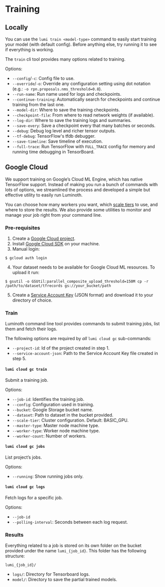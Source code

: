 # Training

## Locally

You can use the `lumi train <model-type>` command to easily start training your model (with default config). Before anything else, try running it to see if everything is working.

The `train` cli tool provides many options related to training.

Options:
  - `--config`/`-c`: Config file to use.
  - `--override`/`-o`: Override any configuration setting using dot notation (e.g.: `-o rpn.proposals.nms_threshold=0.8`).
  - `--run-name`: Run name used for logs and checkpoints.
  - `--continue-training`: Automatically search for checkpoints and continue training from the last one.
  - `--model-dir`: Where to save the training checkpoints.
  - `--checkpoint-file`: From where to read network weights (if available).
  - `--log-dir`: Where to save the training logs and summaries.
  - `--save-every`: Save a checkpoint every that many batches or seconds.
  - `--debug`: Debug log level and richer tensor outputs.
  - `--tf-debug`: TensorFlow's tfdb debugger.
  - `--save-timeline`: Save timeline of execution.
  - `--full-trace`: Run TensorFlow with `FULL_TRACE` config for memory and running time debugging in TensorBoard.


## Google Cloud

We support training on Google’s Cloud ML Engine, which has native TensorFlow support. Instead of making you run a bunch of commands with lots of options, we streamlined the process and developed a simple but effective utility to easily run Luminoth.

You can choose how many workers you want, which [scale tiers](https://cloud.google.com/ml-engine/docs/concepts/training-overview#scale_tier) to use, and where to store the results. We also provide some utilities to monitor and manage your job right from your command line.

### Pre-requisites

1. Create a [Google Cloud project](https://console.cloud.google.com/projectcreate).
2. Install [Google Cloud SDK](https://cloud.google.com/sdk/) on your machine.
3. Manual login:
```
$ gcloud auth login
```
4. Your dataset needs to be available for Google Cloud ML resources. To upload it run:
```
$ gsutil -o GSUtil:parallel_composite_upload_threshold=150M cp -r /path/to/dataset/tfrecords gs://your_bucket/path
```
5. Create a [Service Account Key](https://console.cloud.google.com/iam-admin/serviceaccounts/project) (JSON format) and download it to your directory of choice.

### Train

Luminoth command line tool provides commands to submit training jobs, list them and fetch their logs.

The following options are required by *all* `lumi cloud gc` sub-commands:

  - `--project-id`: Id of the project created in step 1.
  - `--service-account-json`: Path to the Service Account Key file created in step 5.

#### `lumi cloud gc train`
Submit a training job.

Options:
  - `--job-id`: Identifies the training job.
  - `--config`: Configuration used in training.
  - `--bucket`: Google Storage bucket name.
  - `--dataset`: Path to dataset in the bucket provided.
  - `--scale-tier`: Cluster configuration. Default: BASIC_GPU.
  - `--master-type`: Master node machine type.
  - `--worker-type`: Worker node machine type.
  - `--worker-count`: Number of workers.

#### `lumi cloud gc jobs`
List project’s jobs.

Options:
  - `--running`: Show running jobs only.

#### `lumi cloud gc logs`
Fetch logs for a specific job.

Options:
  - `--job-id`
  - `--polling-interval`: Seconds between each log request.

### Results

Everything related to a job is stored on its own folder on the bucket provided under the name `lumi_{job_id}`. This folder has the following structure:

`lumi_{job_id}/`
  - `logs/`: Directory for Tensorboard logs.
  - `model/`: Directory to save the partial trained models.
